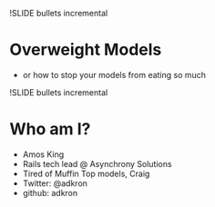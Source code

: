!SLIDE bullets incremental
# Overweight Models #

* or how to stop your models from eating so much

!SLIDE bullets incremental
# Who am I? #

* Amos King
* Rails tech lead @ Asynchrony Solutions
* Tired of Muffin Top models, Craig
* Twitter: @adkron
* github: adkron
